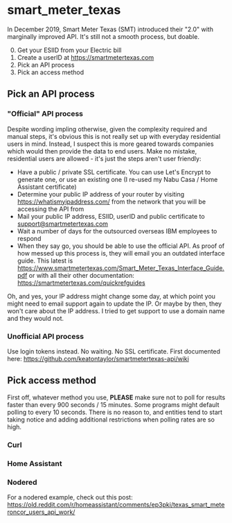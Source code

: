 # smart_meter_texas
In December 2019, Smart Meter Texas (SMT) introduced their "2.0" with marginally improved API.  It's still not a smooth process, but doable.

0. Get your ESIID from your Electric bill
1. Create a userID at https://smartmetertexas.com
2. Pick an API process
3. Pick an access method

## Pick an API process

### "Official" API process

Despite wording impling otherwise, given the complexity required and manual steps, it's obvious this is not really set up with everyday residential users in mind.  Instead, I suspect this is more geared towards companies which would then provide the data to end users. Make no mistake, residential users are allowed - it's just the steps aren't user friendly:

* Have a public / private SSL certificate.  You can use Let's Encrypt to generate one, or use an existing one (I re-used my Nabu Casa / Home Assistant certificate)
* Determine your public IP address of your router by visiting https://whatismyipaddress.com/ from the network that you will be accessing the API from
* Mail your public IP address, ESIID, userID and public certificate to support@smartmetertexas.com
* Wait a number of days for the outsourced overseas IBM employees to respond
* When they say go, you should be able to use the official API. As proof of how messed up this process is, they will email you an outdated interface guide.  This latest is https://www.smartmetertexas.com/Smart_Meter_Texas_Interface_Guide.pdf or with all their other documentation: https://smartmetertexas.com/quickrefguides

Oh, and yes, your IP address might change some day, at which point you might need to email support again to update the IP.  Or maybe by then, they won't care about the IP address.  I tried to get support to use a domain name and they would not.  

### Unofficial API process

Use login tokens instead.  No waiting.  No SSL certificate. 
First documented here: https://github.com/keatontaylor/smartmetertexas-api/wiki


## Pick access method

First off, whatever method you use, **PLEASE** make sure not to poll for results faster than every 900 seconds / 15 minutes.  Some programs might default polling to every 10 seconds. There is no reason to, and entities tend to start taking notice and adding additional restrictions when polling rates are so high.

### Curl

### Home Assistant

### Nodered
For a nodered example, check out this post: https://old.reddit.com/r/homeassistant/comments/ep3pki/texas_smart_meteroncor_users_api_work/
